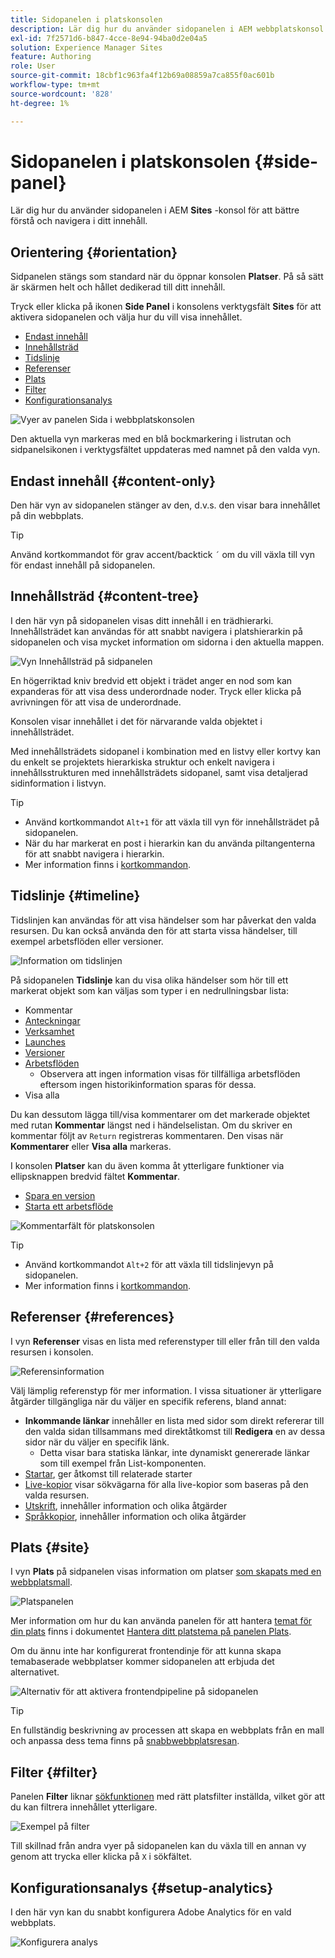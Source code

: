 ```yaml
---
title: Sidopanelen i platskonsolen
description: Lär dig hur du använder sidopanelen i AEM webbplatskonsol för att bättre förstå och navigera i ditt innehåll.
exl-id: 7f2571d6-b847-4cce-8e94-94ba0d2e04a5
solution: Experience Manager Sites
feature: Authoring
role: User
source-git-commit: 18cbf1c963fa4f12b69a08859a7ca855f0ac601b
workflow-type: tm+mt
source-wordcount: '828'
ht-degree: 1%

---
```


# Sidopanelen i platskonsolen {#side-panel}

Lär dig hur du använder sidopanelen i AEM **Sites** -konsol för att bättre förstå och navigera i ditt innehåll.

## Orientering {#orientation}

Sidpanelen stängs som standard när du öppnar konsolen **Platser**. På så sätt är skärmen helt och hållet dedikerad till ditt innehåll.

Tryck eller klicka på ikonen **Side Panel** i konsolens verktygsfält **Sites** för att aktivera sidopanelen och välja hur du vill visa innehållet.

* [Endast innehåll](#content-only)
* [Innehållsträd](#content-tree)
* [Tidslinje](#timeline)
* [Referenser](#references)
* [Plats](#site)
* [Filter](#filter)
* [Konfigurationsanalys](#setup-analytics)

![Vyer av panelen Sida i webbplatskonsolen](assets/sites-console-side-panel-views.png)

Den aktuella vyn markeras med en blå bockmarkering i listrutan och sidpanelsikonen i verktygsfältet uppdateras med namnet på den valda vyn.

## Endast innehåll {#content-only}

Den här vyn av sidopanelen stänger av den, d.v.s. den visar bara innehållet på din webbplats.

>[!TIP]
>
>Använd kortkommandot för grav accent/backtick `´` om du vill växla till vyn för endast innehåll på sidopanelen.

## Innehållsträd {#content-tree}

I den här vyn på sidopanelen visas ditt innehåll i en trädhierarki. Innehållsträdet kan användas för att snabbt navigera i platshierarkin på sidopanelen och visa mycket information om sidorna i den aktuella mappen.

![Vyn Innehållsträd på sidpanelen](assets/console-side-panel-content-tree.png)

En högerriktad kniv bredvid ett objekt i trädet anger en nod som kan expanderas för att visa dess underordnade noder. Tryck eller klicka på avrivningen för att visa de underordnade.

Konsolen visar innehållet i det för närvarande valda objektet i innehållsträdet.

Med innehållsträdets sidopanel i kombination med en listvy eller kortvy kan du enkelt se projektets hierarkiska struktur och enkelt navigera i innehållsstrukturen med innehållsträdets sidopanel, samt visa detaljerad sidinformation i listvyn.

>[!TIP]
>
>* Använd kortkommandot `Alt+1` för att växla till vyn för innehållsträdet på sidopanelen.
>* När du har markerat en post i hierarkin kan du använda piltangenterna för att snabbt navigera i hierarkin.
>* Mer information finns i [kortkommandon](/help/sites-cloud/authoring/sites-console/keyboard-shortcuts.md).

## Tidslinje {#timeline}

Tidslinjen kan användas för att visa händelser som har påverkat den valda resursen. Du kan också använda den för att starta vissa händelser, till exempel arbetsflöden eller versioner.

![Information om tidslinjen](/help/sites-cloud/authoring/assets/timeline-detail.png)

På sidopanelen **Tidslinje** kan du visa olika händelser som hör till ett markerat objekt som kan väljas som typer i en nedrullningsbar lista:

* Kommentar
* [Anteckningar](/help/sites-cloud/authoring/page-editor/annotations.md)
* [Verksamhet](/help/sites-cloud/authoring/personalization/activities.md)
* [Launches](/help/sites-cloud/authoring/launches/overview.md)
* [Versioner](/help/sites-cloud/authoring/sites-console/page-versions.md)
* [Arbetsflöden](/help/sites-cloud/authoring/workflows/overview.md)
   * Observera att ingen information visas för tillfälliga arbetsflöden eftersom ingen historikinformation sparas för dessa.<!--With the exception of [transient workflows](/help/sites-developing/workflows.md#transient-workflows) as no history information is saved for these-->
* Visa alla

Du kan dessutom lägga till/visa kommentarer om det markerade objektet med rutan **Kommentar** längst ned i händelselistan. Om du skriver en kommentar följt av `Return` registreras kommentaren. Den visas när **Kommentarer** eller **Visa alla** markeras.

I konsolen **Platser** kan du även komma åt ytterligare funktioner via ellipsknappen bredvid fältet **Kommentar**.

* [Spara en version](/help/sites-cloud/authoring/sites-console/page-versions.md)
* [Starta ett arbetsflöde](/help/sites-cloud/authoring/workflows/applying.md)

![Kommentarfält för platskonsolen](assets/sites-console-comment-ellipsis.png)

>[!TIP]
>
>* Använd kortkommandot `Alt+2` för att växla till tidslinjevyn på sidopanelen.
>* Mer information finns i [kortkommandon](/help/sites-cloud/authoring/sites-console/keyboard-shortcuts.md).

## Referenser {#references}

I vyn **Referenser** visas en lista med referenstyper till eller från till den valda resursen i konsolen.

![Referensinformation](assets/console-side-panel-references-detail.png)

Välj lämplig referenstyp för mer information. I vissa situationer är ytterligare åtgärder tillgängliga när du väljer en specifik referens, bland annat:

* **Inkommande länkar** innehåller en lista med sidor som direkt refererar till den valda sidan tillsammans med direktåtkomst till **Redigera** en av dessa sidor när du väljer en specifik länk.
   * Detta visar bara statiska länkar, inte dynamiskt genererade länkar som till exempel från List-komponenten.
* [Startar](/help/sites-cloud/authoring/launches/overview.md), ger åtkomst till relaterade starter
* [Live-kopior](/help/sites-cloud/administering/msm/overview.md) visar sökvägarna för alla live-kopior som baseras på den valda resursen.
* [Utskrift](/help/sites-cloud/administering/msm/best-practices.md), innehåller information och olika åtgärder
* [Språkkopior](/help/sites-cloud/administering/translation/managing-projects.md#creating-translation-projects-using-the-references-panel), innehåller information och olika åtgärder

## Plats {#site}

I vyn **Plats** på sidpanelen visas information om platser [som skapats med en webbplatsmall](/help/sites-cloud/administering/site-creation/create-site.md).

![Platspanelen](assets/console-side-panel-site-paenl.png)

Mer information om hur du kan använda panelen för att hantera [temat för din plats](/help/sites-cloud/administering/site-creation/site-rail.md) finns i dokumentet [Hantera ditt platstema på panelen Plats](/help/sites-cloud/administering/site-creation/site-themes.md).

Om du ännu inte har konfigurerat frontendinje för att kunna skapa temabaserade webbplatser kommer sidopanelen att erbjuda det alternativet.

![Alternativ för att aktivera frontendpipeline på sidopanelen](assets/sites-console-side-panel-site.png)

>[!TIP]
>
>En fullständig beskrivning av processen att skapa en webbplats från en mall och anpassa dess tema finns på [snabbwebbplatsresan](/help/journey-sites/quick-site/overview.md).

## Filter {#filter}

Panelen **Filter** liknar [sökfunktionen](/help/sites-cloud/authoring/search.md) med rätt platsfilter inställda, vilket gör att du kan filtrera innehållet ytterligare.

![Exempel på filter](assets/console-side-panel-filter.png)

Till skillnad från andra vyer på sidopanelen kan du växla till en annan vy genom att trycka eller klicka på `X` i sökfältet.

## Konfigurationsanalys {#setup-analytics}

I den här vyn kan du snabbt konfigurera Adobe Analytics för en vald webbplats.

![Konfigurera analys](assets/sites-console-side-panel-setup-analytics.png)
